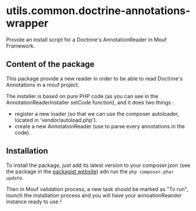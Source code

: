 utils.common.doctrine-annotations-wrapper
=========================================

Provide an install script for a Doctrine's AnnotationReader in Mouf Framework.

Content of the package
----------------------

This package provide a new reader in order to be able to read Doctrine's Annotations in a mouf project.

The installer is based on pure PHP code (as you can see in the AnnotationReaderInstaller setCode function), and it does two things : 

-   register a new loader (so that we can use the composer autoloader, located in 'vendor/autoload.php').
-   create a new AnnotationReader (use to parse every annotations in the code).

Installation
------------

To install the package, just add its latest version to your composer.json (see the package in the [packagist website](https://packagist.org/packages/mouf/utils.common.doctrine-annotations-wrapper)) adn run the `php composer.phar update`.

Then in Mouf validation process, a new task should be marked as "To run", lounch the installation process and you will have your annoationReander instance ready to use !
